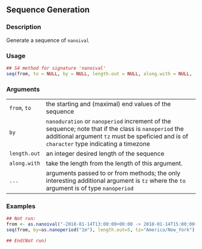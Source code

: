 

## Sequence Generation

### Description

Generate a sequence of `nanoival`

### Usage

``` R
## S4 method for signature 'nanoival'
seq(from, to = NULL, by = NULL, length.out = NULL, along.with = NULL, ...)
```

### Arguments

|              |                                                                                                                                                                                                  |
|--------------|--------------------------------------------------------------------------------------------------------------------------------------------------------------------------------------------------|
| `from`, `to` | the starting and (maximal) end values of the sequence                                                                                                                                            |
| `by`         | `nanoduration` or `nanoperiod` increment of the sequence; note that if the class is `nanoperiod` the additional argument `tz` must be speficied and is of `character` type indicating a timezone |
| `length.out` | an integer desired length of the sequence                                                                                                                                                        |
| `along.with` | take the length from the length of this argument.                                                                                                                                                |
| `...`        | arguments passed to or from methods; the only interesting additional argument is `tz` where the `to` argument is of type `nanoperiod`                                                            |

### Examples

``` R
## Not run: 
from <- as.nanoival("-2018-01-14T13:00:00+00:00 -> 2018-01-14T15:00:00+00:00+")
seq(from, by=as.nanoperiod("1m"), length.out=5, tz="America/New_York")

## End(Not run)
```



